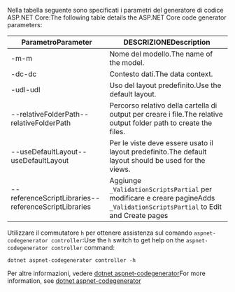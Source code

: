 <span data-ttu-id="14a4c-101">Nella tabella seguente sono specificati i parametri del generatore di codice ASP.NET Core:</span><span class="sxs-lookup"><span data-stu-id="14a4c-101">The following table details the ASP.NET Core code generator parameters:</span></span>

| <span data-ttu-id="14a4c-102">Parametro</span><span class="sxs-lookup"><span data-stu-id="14a4c-102">Parameter</span></span>               | <span data-ttu-id="14a4c-103">DESCRIZIONE</span><span class="sxs-lookup"><span data-stu-id="14a4c-103">Description</span></span>|
| ----------------- | ------------ |
| <span data-ttu-id="14a4c-104">-m</span><span class="sxs-lookup"><span data-stu-id="14a4c-104">-m</span></span>  | <span data-ttu-id="14a4c-105">Nome del modello.</span><span class="sxs-lookup"><span data-stu-id="14a4c-105">The name of the model.</span></span> |
| <span data-ttu-id="14a4c-106">-dc</span><span class="sxs-lookup"><span data-stu-id="14a4c-106">-dc</span></span>  | <span data-ttu-id="14a4c-107">Contesto dati.</span><span class="sxs-lookup"><span data-stu-id="14a4c-107">The data context.</span></span> |
| <span data-ttu-id="14a4c-108">-udl</span><span class="sxs-lookup"><span data-stu-id="14a4c-108">-udl</span></span> | <span data-ttu-id="14a4c-109">Uso del layout predefinito.</span><span class="sxs-lookup"><span data-stu-id="14a4c-109">Use the default layout.</span></span> |
| <span data-ttu-id="14a4c-110">--relativeFolderPath</span><span class="sxs-lookup"><span data-stu-id="14a4c-110">--relativeFolderPath</span></span> | <span data-ttu-id="14a4c-111">Percorso relativo della cartella di output per creare i file.</span><span class="sxs-lookup"><span data-stu-id="14a4c-111">The relative output folder path to create the files.</span></span> |
| <span data-ttu-id="14a4c-112">--useDefaultLayout</span><span class="sxs-lookup"><span data-stu-id="14a4c-112">--useDefaultLayout</span></span> | <span data-ttu-id="14a4c-113">Per le viste deve essere usato il layout predefinito.</span><span class="sxs-lookup"><span data-stu-id="14a4c-113">The default layout should be used for the views.</span></span> |
| <span data-ttu-id="14a4c-114">--referenceScriptLibraries</span><span class="sxs-lookup"><span data-stu-id="14a4c-114">--referenceScriptLibraries</span></span> | <span data-ttu-id="14a4c-115">Aggiunge `_ValidationScriptsPartial` per modificare e creare pagine</span><span class="sxs-lookup"><span data-stu-id="14a4c-115">Adds `_ValidationScriptsPartial` to Edit and Create pages</span></span> |

<span data-ttu-id="14a4c-116">Utilizzare il commutatore `h` per ottenere assistenza sul comando `aspnet-codegenerator controller`:</span><span class="sxs-lookup"><span data-stu-id="14a4c-116">Use the `h` switch to get help on the `aspnet-codegenerator controller` command:</span></span>

```console
dotnet aspnet-codegenerator controller -h
```

<span data-ttu-id="14a4c-117">Per altre informazioni, vedere [dotnet aspnet-codegenerator](xref:fundamentals/tools/dotnet-aspnet-codegenerator)</span><span class="sxs-lookup"><span data-stu-id="14a4c-117">For more information, see [dotnet aspnet-codegenerator](xref:fundamentals/tools/dotnet-aspnet-codegenerator)</span></span>
